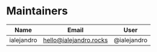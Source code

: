 # Maintainers

| Name | Email | User |
| ---- | ------ | --- |
| ialejandro | <hello@ialejandro.rocks> | @ialejandro |
